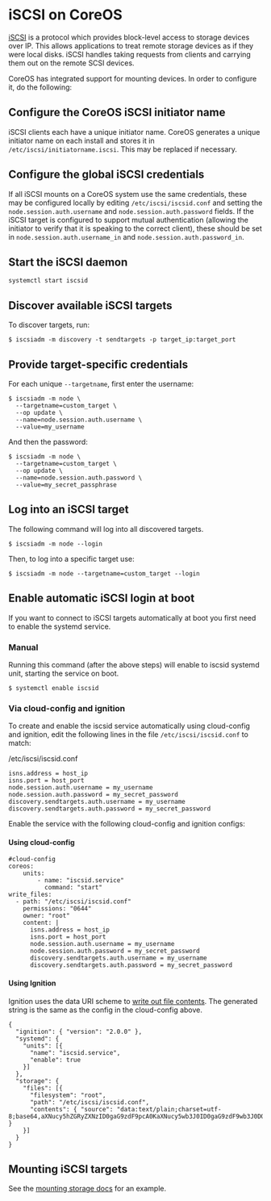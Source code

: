 # iSCSI on CoreOS

[iSCSI][iscsi-wiki] is a protocol which provides block-level access to storage devices over IP.
This allows applications to treat remote storage devices as if they were local disks.
iSCSI handles taking requests from clients and carrying them out on the remote SCSI devices.

CoreOS has integrated support for mounting devices.
In order to configure it, do the following:

## Configure the CoreOS iSCSI initiator name

iSCSI clients each have a unique initiator name.
CoreOS generates a unique initiator name on each install and stores it in `/etc/iscsi/initiatorname.iscsi`.
This may be replaced if necessary.

## Configure the global iSCSI credentials

If all iSCSI mounts on a CoreOS system use the same credentials, these may be configured locally by editing `/etc/iscsi/iscsid.conf` and setting the `node.session.auth.username` and `node.session.auth.password` fields.
If the iSCSI target is configured to support mutual authentication (allowing the initiator to verify that it is speaking to the correct client), these should be set in `node.session.auth.username_in` and `node.session.auth.password_in`.

## Start the iSCSI daemon

```
systemctl start iscsid
```

## Discover available iSCSI targets

To discover targets, run:

```
$ iscsiadm -m discovery -t sendtargets -p target_ip:target_port
```

## Provide target-specific credentials

For each unique `--targetname`, first enter the username:

```
$ iscsiadm -m node \
  --targetname=custom_target \
  --op update \
  --name=node.session.auth.username \
  --value=my_username
```

And then the password:

```
$ iscsiadm -m node \
  --targetname=custom_target \
  --op update \
  --name=node.session.auth.password \
  --value=my_secret_passphrase
```

## Log into an iSCSI target

The following command will log into all discovered targets.

```
$ iscsiadm -m node --login
```

Then, to log into a specific target use:

```
$ iscsiadm -m node --targetname=custom_target --login
```

## Enable automatic iSCSI login at boot

If you want to connect to iSCSI targets automatically at boot you first need to enable the systemd service.

### Manual

Running this command (after the above steps) will enable to iscsid systemd unit, starting the service on boot.

```
$ systemctl enable iscsid
```

### Via cloud-config and ignition

To create and enable the iscsid service automatically using cloud-config and ignition, edit the following lines in the file `/etc/iscsi/iscsid.conf` to match:

/etc/iscsi/iscsid.conf
<!-- TODO: It's inclear based on documentation what the actual first line of this doc snippet should be.
     This is a best guess based on docs I've read, the rest I'm pretty certain of.
     I know we want to do discovery in this file, just not sure if that line accomplished the task. -->
     
```
isns.address = host_ip
isns.port = host_port
node.session.auth.username = my_username
node.session.auth.password = my_secret_password
discovery.sendtargets.auth.username = my_username
discovery.sendtargets.auth.password = my_secret_password
```

Enable the service with the following cloud-config and ignition configs:

#### Using cloud-config

```
#cloud-config
coreos:
    units:
        - name: "iscsid.service"
          command: "start"
write_files:
  - path: "/etc/iscsi/iscsid.conf"
    permissions: "0644"
    owner: "root"
    content: |
      isns.address = host_ip
      isns.port = host_port
      node.session.auth.username = my_username
      node.session.auth.password = my_secret_password
      discovery.sendtargets.auth.username = my_username
      discovery.sendtargets.auth.password = my_secret_password
```

#### Using Ignition

Ignition uses the data URI scheme to [write out file contents](https://coreos.com/ignition/docs/latest/examples.html#create-files-on-the-root-filesystem). The generated string is the same as the config in the cloud-config above.

```
{
  "ignition": { "version": "2.0.0" },
  "systemd": {
    "units": [{
      "name": "iscsid.service",
      "enable": true
    }]
  },
  "storage": {
    "files": [{
      "filesystem": "root",
      "path": "/etc/iscsi/iscsid.conf",
      "contents": { "source": "data:text/plain;charset=utf-8;base64,aXNucy5hZGRyZXNzID0gaG9zdF9pcA0KaXNucy5wb3J0ID0gaG9zdF9wb3J0DQpub2RlLnNlc3Npb24uYXV0aC51c2VybmFtZSA9IG15X3VzZXJuYW1lDQpub2RlLnNlc3Npb24uYXV0aC5wYXNzd29yZCA9IG15X3NlY3JldF9wYXNzd29yZA0KZGlzY292ZXJ5LnNlbmR0YXJnZXRzLmF1dGgudXNlcm5hbWUgPSBteV91c2VybmFtZQ0KZGlzY292ZXJ5LnNlbmR0YXJnZXRzLmF1dGgucGFzc3dvcmQgPSBteV9zZWNyZXRfcGFzc3dvcmQ=" }
    }]
  }
}
```

## Mounting iSCSI targets

See the [mounting storage docs][mounting-storage] for an example.

[iscsi-wiki]: https://en.wikipedia.org/wiki/ISCSI
[mounting-storage]: mounting-storage.md

